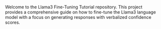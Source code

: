 Welcome to the Llama3 Fine-Tuning Tutorial repository. 
This project provides a comprehensive guide on how to fine-tune the Llama3 language model with a focus on generating responses with verbalized confidence scores.
